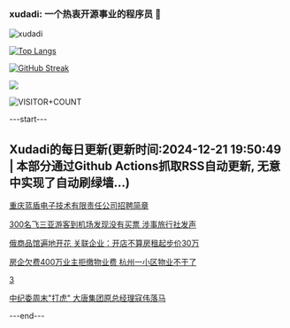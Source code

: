 ### xudadi: 一个热衷开源事业的程序员 👋

![xudadi](https://github-readme-stats-git-masterorgs-github-readme-stats-team.vercel.app/api?username=xudadi)

[![Top Langs](https://github-readme-stats.vercel.app/api/top-langs/?username=xudadi)](https://github.com/anuraghazra/github-readme-stats)

[![GitHub Streak](https://streak-stats.demolab.com?user=xudadi&locale=zh_Hans)](https://git.io/streak-stats)

![](https://raw.githubusercontent.com/xudadi/xudadi/main/assets/github-contribution-grid-snake.svg)

![VISITOR+COUNT](https://komarev.com/ghpvc/?username=xudadi&label=VISITOR+COUNT)


---start---

## Xudadi的每日更新(更新时间:2024-12-21 19:50:49 | 本部分通过Github Actions抓取RSS自动更新, 无意中实现了自动刷绿墙...)

[重庆蓝盾电子技术有限责任公司招聘简章](https://www.gongkaoleida.com/article/2239169)

[300名飞三亚游客到机场发现没有买票 涉事旅行社发声](https://m.163.com/news/article/JJU4EHE805129QAF.html)

[俄商品馆遍地开花 关联企业：开店不算房租起步价30万](https://m.163.com/news/article/JJUG9LN9051492T3.html)

[房企欠费400万业主拒缴物业费 杭州一小区物业不干了](https://m.163.com/news/article/JJU8EMQT0530JPVV.html)

[3](https://m.163.com/touch/news/sub/domestic)

[中纪委周末"打虎" 大唐集团原总经理寇伟落马](https://m.163.com/news/article/JJU85SLT051482MP.html)

---end---
